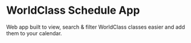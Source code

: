 # WorldClass Schedule App
<p>Web app built to view, search & filter WorldClass classes easier and add them to your calendar.<p>
